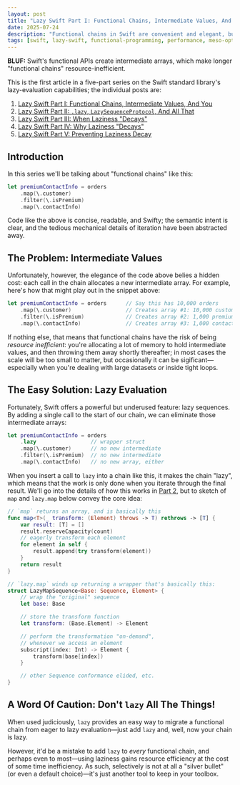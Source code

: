 ```yaml
---
layout: post
title: "Lazy Swift Part I: Functional Chains, Intermediate Values, And You"
date: 2025-07-24
description: "Functional chains in Swift are convenient and elegant, but can be surprisingly inefficient."
tags: [swift, lazy-swift, functional-programming, performance, meso-optimization]
---
```


**BLUF:** Swift's functional APIs create intermediate arrays, which make longer "functional chains" resource-inefficient.

This is the first article in a five-part series on the Swift standard library's lazy-evaluation capabilities; the individual posts are:

1. [Lazy Swift Part I: Functional Chains, Intermediate Values, And You](./2025-07-24-swift-laziness-part-1.md)
2. [Lazy Swift Part II: `.lazy`, `LazySequenceProtocol`, And All That](./2025-07-25-swift-laziness-part-2.md)
3. [Lazy Swift Part III: When Laziness "Decays"](./2025-07-26-swift-laziness-part-3.md)
4. [Lazy Swift Part IV: Why Laziness "Decays"](./2025-07-27-swift-laziness-part-4.md)
5. [Lazy Swift Part V: Preventing Laziness Decay](./2025-07-28-swift-laziness-part-5.md)

## Introduction

In this series we'll be talking about "functional chains" like this:

```swift
let premiumContactInfo = orders
    .map(\.customer)
    .filter(\.isPremium)
    .map(\.contactInfo)    
```

Code like the above is concise, readable, and Swifty; the semantic intent is clear, and the tedious mechanical details of iteration have been abstracted away.

## The Problem: Intermediate Values

Unfortunately, however, the elegance of the code above belies a hidden cost: each call in the chain allocates a new intermediate array. For example, here's how that might play out in the snippet above:

```swift
let premiumContactInfo = orders      // Say this has 10,000 orders
    .map(\.customer)                 // Creates array #1: 10,000 customers
    .filter(\.isPremium)             // Creates array #2: 1,000 premium customers  
    .map(\.contactInfo)              // Creates array #3: 1,000 contact infos
```

If nothing else, that means that functional chains have the risk of being *resource inefficient*: you're allocating a lot of memory to hold intermediate values, and then throwing them away shortly thereafter; in most cases the scale will be too small to matter, but occasionally it can be sigificant—especially when you're dealing with large datasets *or* inside tight loops. 

## The Easy Solution: Lazy Evaluation

Fortunately, Swift offers a powerful but underused feature: lazy sequences. By adding a single call to the start of our chain, we can eliminate those intermediate arrays:

```swift
let premiumContactInfo = orders
    .lazy                 // wrapper struct
    .map(\.customer)      // no new intermediate
    .filter(\.isPremium)  // no new intermediate
    .map(\.contactInfo)   // no new array, either  
```

When you insert a call to `lazy` into a chain like this, it makes the chain "lazy", which means that the work is only done when you iterate through the final result. We'll go into the details of how this works in [Part 2](./2025-07-25-swift-laziness-part-2.md), but to sketch of `map` and `lazy.map` below convey the core idea:

```swift
// `map` returns an array, and is basically this
func map<T>(_ transform: (Element) throws -> T) rethrows -> [T] {
    var result: [T] = []
    result.reserveCapacity(count)
    // eagerly transform each element
    for element in self {
        result.append(try transform(element))
    }
    return result
}

// `lazy.map` winds up returning a wrapper that's basically this:
struct LazyMapSequence<Base: Sequence, Element> {
    // wrap the "original" sequence
    let base: Base

    // store the transform function
    let transform: (Base.Element) -> Element

    // perform the transformation "on-demand",
    // whenever we access an element
    subscript(index: Int) -> Element {
        transform(base[index])
    }

    // other Sequence conformance elided, etc.
}
```

## A Word Of Caution: Don't `lazy` All The Things!

When used judiciously, `lazy` provides an easy way to migrate a functional chain from eager to lazy evaluation—just add `lazy` and, well, now your chain is lazy.

However, it'd be a mistake to add `lazy` to *every* functional chain, and perhaps even to most—using laziness gains resource efficiency at the cost of some time inefficiency. As such, selectively is not at all a "silver bullet" (or even a default choice)—it's just another tool to keep in your toolbox.
